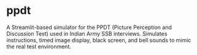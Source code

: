 # ppdt
A Streamlit-based simulator for the PPDT (Picture Perception and Discussion Test) used in Indian Army SSB interviews. Simulates instructions, timed image display, black screen, and bell sounds to mimic the real test environment.

